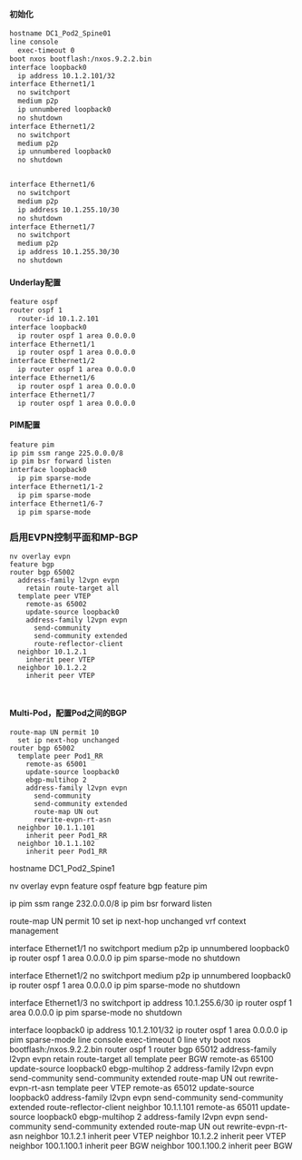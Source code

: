 #### 初始化

```markdown
hostname DC1_Pod2_Spine01
line console
  exec-timeout 0
boot nxos bootflash:/nxos.9.2.2.bin 
interface loopback0
  ip address 10.1.2.101/32
interface Ethernet1/1
  no switchport
  medium p2p
  ip unnumbered loopback0
  no shutdown
interface Ethernet1/2
  no switchport
  medium p2p
  ip unnumbered loopback0
  no shutdown


interface Ethernet1/6
  no switchport
  medium p2p
  ip address 10.1.255.10/30
  no shutdown
interface Ethernet1/7
  no switchport
  medium p2p
  ip address 10.1.255.30/30
  no shutdown

```

#### Underlay配置
```markdown
feature ospf
router ospf 1
  router-id 10.1.2.101
interface loopback0
  ip router ospf 1 area 0.0.0.0
interface Ethernet1/1
  ip router ospf 1 area 0.0.0.0
interface Ethernet1/2
  ip router ospf 1 area 0.0.0.0
interface Ethernet1/6
  ip router ospf 1 area 0.0.0.0
interface Ethernet1/7
  ip router ospf 1 area 0.0.0.0


```


#### PIM配置
```markdown
feature pim
ip pim ssm range 225.0.0.0/8
ip pim bsr forward listen
interface loopback0
  ip pim sparse-mode
interface Ethernet1/1-2
  ip pim sparse-mode
interface Ethernet1/6-7
  ip pim sparse-mode
```

### 启用EVPN控制平面和MP-BGP
```text
nv overlay evpn
feature bgp
router bgp 65002
  address-family l2vpn evpn
    retain route-target all
  template peer VTEP
    remote-as 65002
    update-source loopback0
    address-family l2vpn evpn
      send-community
      send-community extended
      route-reflector-client
  neighbor 10.1.2.1
    inherit peer VTEP
  neighbor 10.1.2.2
    inherit peer VTEP

   
```

####  Multi-Pod，配置Pod之间的BGP
```text
route-map UN permit 10 
  set ip next-hop unchanged
router bgp 65002
  template peer Pod1_RR
    remote-as 65001
    update-source loopback0
    ebgp-multihop 2
    address-family l2vpn evpn
      send-community
      send-community extended
      route-map UN out
      rewrite-evpn-rt-asn
  neighbor 10.1.1.101
    inherit peer Pod1_RR
  neighbor 10.1.1.102
    inherit peer Pod1_RR

```




hostname DC1_Pod2_Spine1

nv overlay evpn
feature ospf
feature bgp
feature pim

ip pim ssm range 232.0.0.0/8
ip pim bsr forward listen


route-map UN permit 10
  set ip next-hop unchanged
vrf context management


interface Ethernet1/1
  no switchport
  medium p2p
  ip unnumbered loopback0
  ip router ospf 1 area 0.0.0.0
  ip pim sparse-mode
  no shutdown

interface Ethernet1/2
  no switchport
  medium p2p
  ip unnumbered loopback0
  ip router ospf 1 area 0.0.0.0
  ip pim sparse-mode
  no shutdown

interface Ethernet1/3
  no switchport
  ip address 10.1.255.6/30
  ip router ospf 1 area 0.0.0.0
  ip pim sparse-mode
  no shutdown


interface loopback0
  ip address 10.1.2.101/32
  ip router ospf 1 area 0.0.0.0
  ip pim sparse-mode
line console
  exec-timeout 0
line vty
boot nxos bootflash:/nxos.9.2.2.bin 
router ospf 1
router bgp 65012
  address-family l2vpn evpn
    retain route-target all
  template peer BGW
    remote-as 65100
    update-source loopback0
    ebgp-multihop 2
    address-family l2vpn evpn
      send-community
      send-community extended
      route-map UN out
      rewrite-evpn-rt-asn
  template peer VTEP
    remote-as 65012
    update-source loopback0
    address-family l2vpn evpn
      send-community
      send-community extended
      route-reflector-client
  neighbor 10.1.1.101
    remote-as 65011
    update-source loopback0
    ebgp-multihop 2
    address-family l2vpn evpn
      send-community
      send-community extended
      route-map UN out
      rewrite-evpn-rt-asn
  neighbor 10.1.2.1
    inherit peer VTEP
  neighbor 10.1.2.2
    inherit peer VTEP
  neighbor 100.1.100.1
    inherit peer BGW
  neighbor 100.1.100.2
    inherit peer BGW
   